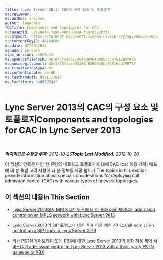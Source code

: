 ```yaml
---
title: 'Lync Server 2013: CAC의 구성 요소 및 토폴로지'
ms.reviewer: ''
ms.author: v-lanac
author: lanachin
TOCTitle: Components and topologies for CAC
ms:assetid: 83a2ee45-fa96-48da-8a34-f1aced92b3fe
ms:mtpsurl: https://technet.microsoft.com/en-us/library/Gg398663(v=OCS.15)
ms:contentKeyID: 48184685
ms.date: 07/23/2014
manager: serdars
mtps_version: v=OCS.15
ms.openlocfilehash: 4e1875f5a0027584a388b4908b5ac97812e9f07a
ms.sourcegitcommit: bb53f131fabb03a66f0d000f8ba668fbad190778
ms.translationtype: MT
ms.contentlocale: ko-KR
ms.lasthandoff: 05/11/2019
ms.locfileid: "40979748"
---
```

<div data-xmlns="http://www.w3.org/1999/xhtml">

<div class="topic" data-xmlns="http://www.w3.org/1999/xhtml" data-msxsl="urn:schemas-microsoft-com:xslt" data-cs="http://msdn.microsoft.com/en-us/">

<div data-asp="http://msdn2.microsoft.com/asp">

# <a name="components-and-topologies-for-cac-in-lync-server-2013"></a><span data-ttu-id="d61f8-102">Lync Server 2013의 CAC의 구성 요소 및 토폴로지</span><span class="sxs-lookup"><span data-stu-id="d61f8-102">Components and topologies for CAC in Lync Server 2013</span></span>

</div>

<div id="mainSection">

<div id="mainBody">

<span> </span>

<span data-ttu-id="d61f8-103">_**마지막으로 수정한 주제:** 2012-10-20_</span><span class="sxs-lookup"><span data-stu-id="d61f8-103">_**Topic Last Modified:** 2012-10-20_</span></span>

<span data-ttu-id="d61f8-104">이 섹션의 항목은 다양 한 유형의 네트워크 토폴로지에 대해 CAC (call 허용 제어) 배포에 대 한 특별 고려 사항에 대 한 정보를 제공 합니다.</span><span class="sxs-lookup"><span data-stu-id="d61f8-104">The topics in this section provide information about special considerations for deploying call admission control (CAC) with various types of network topologies.</span></span>

<div>

## <a name="in-this-section"></a><span data-ttu-id="d61f8-105">이 섹션의 내용</span><span class="sxs-lookup"><span data-stu-id="d61f8-105">In This Section</span></span>

  - [<span data-ttu-id="d61f8-106">Lync Server 2013에서 MPLS 네트워크에 대 한 통화 허용 제어</span><span class="sxs-lookup"><span data-stu-id="d61f8-106">Call admission control on an MPLS network with Lync Server 2013</span></span>](lync-server-2013-call-admission-control-on-an-mpls-network.md)

  - [<span data-ttu-id="d61f8-107">Lync Server 2013의 SIP 트렁크에 대한 통화 허용 제어 서비스</span><span class="sxs-lookup"><span data-stu-id="d61f8-107">Call admission control on a SIP trunk in Lync Server 2013</span></span>](lync-server-2013-call-admission-control-on-a-sip-trunk.md)

  - [<span data-ttu-id="d61f8-108">타사 PSTN 게이트웨이 또는 PBX에 대한 Lync Server 2013의 통화 허용 제어 서비스</span><span class="sxs-lookup"><span data-stu-id="d61f8-108">Call admission control in Lync Server 2013 with a third-party PSTN gateway or PBX</span></span>](lync-server-2013-call-admission-control-with-a-third-party-pstn-gateway-or-pbx.md)

</div>

</div>

<span> </span>

</div>

</div>

</div>

